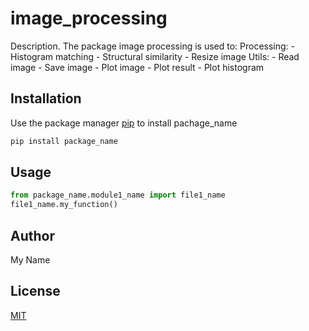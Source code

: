 # image_processing

Description.
The package image processing is used to:
    Processing:
        - Histogram matching
        - Structural similarity
        - Resize image
    Utils:
        - Read image
        - Save image
        - Plot image
        - Plot result
        - Plot histogram

## Installation

Use the package manager [pip](https://..../stable) to install pachage_name

````bash
pip install package_name
````

## Usage

````python
from package_name.module1_name import file1_name
file1_name.my_function()
````

## Author
My Name

## License
[MIT](https://choosealicence.com/licenses/mit/)